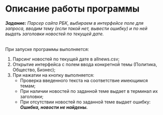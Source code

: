 # Описание работы программы

###### **Задание:** Парсер сайта РБК, выбираем в интерфейсе поле для запроса, вводим тему (если такой нет, вывести ошибку) и по ней выдать заголовки новостей по текущей дате.

При запуске программы выполняется:

1. Парсинг новостей по текущей дате в allnews.csv;
2. Открытие интерфейса с полем ввода конкретной темы (Политика, Общество, Бизнес);
3. При нажатии на кнопку выполняется:
    + Проверка введенного текста на соответствие имеющимся темам;
    + При наличии новостей по заданной теме выдает в терминал их заголовки;
    + При отсутствии новостей по заданной теме выдает ошибку: ***Ошибка, новости не найдены.***